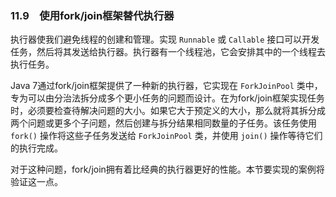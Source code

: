 ### 11.9　使用fork/join框架替代执行器

执行器使我们避免线程的创建和管理。实现 `Runnable` 或 `Callable` 接口可以开发任务，然后将其发送给执行器。执行器有一个线程池，它会安排其中的一个线程去执行任务。

Java 7通过fork/join框架提供了一种新的执行器，它实现在 `ForkJoinPool` 类中，专为可以由分治法拆分成多个更小任务的问题而设计。在为fork/join框架实现任务时，必须要检查待解决问题的大小。如果它大于预定义的大小，那么就将其拆分成两个问题或更多个子问题，然后创建与拆分结果相同数量的子任务。该任务使用 `fork()` 操作将这些子任务发送给 `ForkJoinPool` 类，并使用 `join()` 操作等待它们的执行完成。

对于这种问题，fork/join拥有着比经典的执行器更好的性能。本节要实现的案例将验证这一点。

